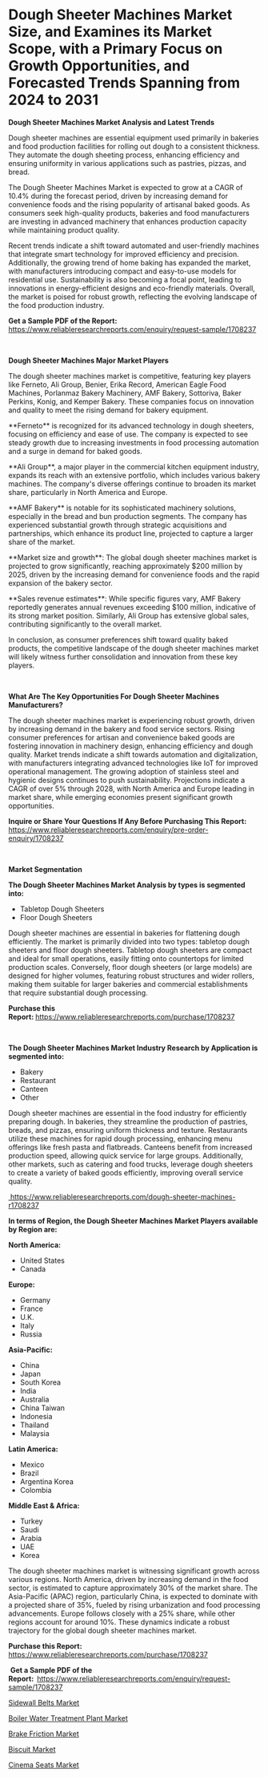 <p><h1>Dough Sheeter Machines Market Size, and Examines its Market Scope, with a Primary Focus on Growth Opportunities, and Forecasted Trends Spanning from 2024 to 2031</h1></p><p><strong>Dough Sheeter Machines Market Analysis and Latest Trends</strong></p>
<p><p>Dough sheeter machines are essential equipment used primarily in bakeries and food production facilities for rolling out dough to a consistent thickness. They automate the dough sheeting process, enhancing efficiency and ensuring uniformity in various applications such as pastries, pizzas, and bread.</p><p>The Dough Sheeter Machines Market is expected to grow at a CAGR of 10.4% during the forecast period, driven by increasing demand for convenience foods and the rising popularity of artisanal baked goods. As consumers seek high-quality products, bakeries and food manufacturers are investing in advanced machinery that enhances production capacity while maintaining product quality. </p><p>Recent trends indicate a shift toward automated and user-friendly machines that integrate smart technology for improved efficiency and precision. Additionally, the growing trend of home baking has expanded the market, with manufacturers introducing compact and easy-to-use models for residential use. Sustainability is also becoming a focal point, leading to innovations in energy-efficient designs and eco-friendly materials. Overall, the market is poised for robust growth, reflecting the evolving landscape of the food production industry.</p></p>
<p><strong>Get a Sample PDF of the Report:&nbsp;</strong> <a href="https://www.reliableresearchreports.com/enquiry/request-sample/1708237?utm_campaign=3&utm_medium=2&utm_source=Github&utm_content=ia&utm_term=18122024&utm_id=dough-sheeter-machines">https://www.reliableresearchreports.com/enquiry/request-sample/1708237</a></p>
<p>&nbsp;</p>
<p><strong>Dough Sheeter Machines Major Market Players</strong></p>
<p><p>The dough sheeter machines market is competitive, featuring key players like Ferneto, Ali Group, Benier, Erika Record, American Eagle Food Machines, Porlanmaz Bakery Machinery, AMF Bakery, Sottoriva, Baker Perkins, Konig, and Kemper Bakery. These companies focus on innovation and quality to meet the rising demand for bakery equipment.</p><p>**Ferneto** is recognized for its advanced technology in dough sheeters, focusing on efficiency and ease of use. The company is expected to see steady growth due to increasing investments in food processing automation and a surge in demand for baked goods.</p><p>**Ali Group**, a major player in the commercial kitchen equipment industry, expands its reach with an extensive portfolio, which includes various bakery machines. The company's diverse offerings continue to broaden its market share, particularly in North America and Europe.</p><p>**AMF Bakery** is notable for its sophisticated machinery solutions, especially in the bread and bun production segments. The company has experienced substantial growth through strategic acquisitions and partnerships, which enhance its product line, projected to capture a larger share of the market.</p><p>**Market size and growth**: The global dough sheeter machines market is projected to grow significantly, reaching approximately $200 million by 2025, driven by the increasing demand for convenience foods and the rapid expansion of the bakery sector.</p><p>**Sales revenue estimates**: While specific figures vary, AMF Bakery reportedly generates annual revenues exceeding $100 million, indicative of its strong market position. Similarly, Ali Group has extensive global sales, contributing significantly to the overall market.</p><p>In conclusion, as consumer preferences shift toward quality baked products, the competitive landscape of the dough sheeter machines market will likely witness further consolidation and innovation from these key players.</p></p>
<p>&nbsp;</p>
<p><strong>What Are The Key Opportunities For Dough Sheeter Machines Manufacturers?</strong></p>
<p><p>The dough sheeter machines market is experiencing robust growth, driven by increasing demand in the bakery and food service sectors. Rising consumer preferences for artisan and convenience baked goods are fostering innovation in machinery design, enhancing efficiency and dough quality. Market trends indicate a shift towards automation and digitalization, with manufacturers integrating advanced technologies like IoT for improved operational management. The growing adoption of stainless steel and hygienic designs continues to push sustainability. Projections indicate a CAGR of over 5% through 2028, with North America and Europe leading in market share, while emerging economies present significant growth opportunities.</p></p>
<p><strong>Inquire or Share Your Questions If Any Before Purchasing This Report:</strong> <a href="https://www.reliableresearchreports.com/enquiry/pre-order-enquiry/1708237?utm_campaign=3&utm_medium=2&utm_source=Github&utm_content=ia&utm_term=18122024&utm_id=dough-sheeter-machines">https://www.reliableresearchreports.com/enquiry/pre-order-enquiry/1708237</a></p>
<p>&nbsp;</p>
<p><strong>Market Segmentation</strong></p>
<p><strong>The Dough Sheeter Machines Market Analysis by types is segmented into:</strong></p>
<p><ul><li>Tabletop Dough Sheeters</li><li>Floor Dough Sheeters</li></ul></p>
<p><p>Dough sheeter machines are essential in bakeries for flattening dough efficiently. The market is primarily divided into two types: tabletop dough sheeters and floor dough sheeters. Tabletop dough sheeters are compact and ideal for small operations, easily fitting onto countertops for limited production scales. Conversely, floor dough sheeters (or large models) are designed for higher volumes, featuring robust structures and wider rollers, making them suitable for larger bakeries and commercial establishments that require substantial dough processing.</p></p>
<p><strong>Purchase this Report:&nbsp;</strong><a href="https://www.reliableresearchreports.com/purchase/1708237?utm_campaign=3&utm_medium=2&utm_source=Github&utm_content=ia&utm_term=18122024&utm_id=dough-sheeter-machines">https://www.reliableresearchreports.com/purchase/1708237</a></p>
<p>&nbsp;</p>
<p><strong>The Dough Sheeter Machines Market Industry Research by Application is segmented into:</strong></p>
<p><ul><li>Bakery</li><li>Restaurant</li><li>Canteen</li><li>Other</li></ul></p>
<p><p>Dough sheeter machines are essential in the food industry for efficiently preparing dough. In bakeries, they streamline the production of pastries, breads, and pizzas, ensuring uniform thickness and texture. Restaurants utilize these machines for rapid dough processing, enhancing menu offerings like fresh pasta and flatbreads. Canteens benefit from increased production speed, allowing quick service for large groups. Additionally, other markets, such as catering and food trucks, leverage dough sheeters to create a variety of baked goods efficiently, improving overall service quality.</p></p>
<p><a href="https://www.reliableresearchreports.com/dough-sheeter-machines-r1708237?utm_campaign=3&utm_medium=2&utm_source=Github&utm_content=ia&utm_term=18122024&utm_id=dough-sheeter-machines">&nbsp;https://www.reliableresearchreports.com/dough-sheeter-machines-r1708237</a></p>
<p><strong>In terms of Region, the Dough Sheeter Machines Market Players available by Region are:</strong></p>
<p>
    <p> <strong> North America: </strong>
        <ul>
            <li>United States</li>
            <li>Canada</li>
        </ul>
        </p> 
    <p> <strong> Europe: </strong>
        <ul>
            <li>Germany</li>
            <li>France</li>
            <li>U.K.</li>
            <li>Italy</li>
            <li>Russia</li>
        </ul>
        </p> 
    <p> <strong> Asia-Pacific: </strong>
        <ul>
            <li>China</li>
            <li>Japan</li>
            <li>South Korea</li>
            <li>India</li>
            <li>Australia</li>
            <li>China Taiwan</li>
            <li>Indonesia</li>
            <li>Thailand</li>
            <li>Malaysia</li>
        </ul>
        </p> 
    <p> <strong> Latin America: </strong>
        <ul>
            <li>Mexico</li>
            <li>Brazil</li>
            <li>Argentina Korea</li>
            <li>Colombia</li>
        </ul>
        </p> 
    <p> <strong> Middle East & Africa: </strong>
        <ul>
            <li>Turkey</li>
            <li>Saudi</li>
            <li>Arabia</li>
            <li>UAE</li>
            <li>Korea</li>
        </ul>
    </p>
    </p>
<p><p>The dough sheeter machines market is witnessing significant growth across various regions. North America, driven by increasing demand in the food sector, is estimated to capture approximately 30% of the market share. The Asia-Pacific (APAC) region, particularly China, is expected to dominate with a projected share of 35%, fueled by rising urbanization and food processing advancements. Europe follows closely with a 25% share, while other regions account for around 10%. These dynamics indicate a robust trajectory for the global dough sheeter machines market.</p></p>
<p><strong>Purchase this Report: </strong><a href="https://www.reliableresearchreports.com/purchase/1708237?utm_campaign=3&utm_medium=2&utm_source=Github&utm_content=ia&utm_term=18122024&utm_id=dough-sheeter-machines">https://www.reliableresearchreports.com/purchase/1708237</a></p>
<p>&nbsp;<strong>Get a Sample PDF of the Report:&nbsp;&nbsp;</strong><a href="https://www.reliableresearchreports.com/enquiry/request-sample/1708237?utm_campaign=3&utm_medium=2&utm_source=Github&utm_content=ia&utm_term=18122024&utm_id=dough-sheeter-machines">https://www.reliableresearchreports.com/enquiry/request-sample/1708237</a></p>
<p><strong></strong></p>
<p><p><a href="https://github.com/nathandecarvalho/Market-Research-Report-List-5/blob/main/sidewall-belts-market.md?utm_campaign=3&utm_medium=2&utm_source=Github&utm_content=ia&utm_term=18122024&utm_id=dough-sheeter-machines">Sidewall Belts Market</a></p><p><a href="https://www.linkedin.com/pulse/boiler-water-treatment-plant-market-report-analyzing-size-sw5lf?utm_campaign=3&utm_medium=2&utm_source=Github&utm_content=ia&utm_term=18122024&utm_id=dough-sheeter-machines">Boiler Water Treatment Plant Market</a></p><p><a href="https://www.linkedin.com/pulse/key-trends-fueling-brake-friction-market-growth-from-2024-2031-cimxf?utm_campaign=3&utm_medium=2&utm_source=Github&utm_content=ia&utm_term=18122024&utm_id=dough-sheeter-machines">Brake Friction Market</a></p><p><a href="https://www.linkedin.com/pulse/biscuit-market-analysis-report-2024-2031-challenges-share-mv9he?utm_campaign=3&utm_medium=2&utm_source=Github&utm_content=ia&utm_term=18122024&utm_id=dough-sheeter-machines">Biscuit Market</a></p><p><a href="https://github.com/DixieGrimes/Market-Research-Report-List-1/blob/main/cinema-seats-market.md?utm_campaign=3&utm_medium=2&utm_source=Github&utm_content=ia&utm_term=18122024&utm_id=dough-sheeter-machines">Cinema Seats Market</a></p></p>